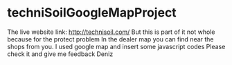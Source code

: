 # techniSoilGoogleMapProject
The live website link: http://technisoil.com/
But this is part of it not whole because for the protect problem
In the dealer map you can find near the shops from you. I used google map and insert some javascript codes
Please check it and give me feedback
Deniz
